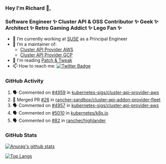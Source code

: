 ### Hey I'm Richard 👋, 

<h3 align="left">Software Engineer ✨ Cluster API & OSS Contributor ✨ Geek ✨ Architect ✨ Retro Gaming Addict ✨ Lego Fan ✨</h3>

- 🔭 I’m currently working at [SUSE](https://www.suse.com/) as a Principal Engineer
- 👯 I’m a maintainer of:
  -  [Cluster API Provider AWS](https://github.com/kubernetes-sigs/cluster-api-provider-aws)
  -  [Cluster API Provider GCP](https://github.com/kubernetes-sigs/cluster-api-provider-gcp)
- 💬 I'm reading [Patch & Tweak](https://bjooks.com/products/patch-tweak-exploring-modular-synthesis)
- 📫 How to reach me: [![Twitter Badge](https://img.shields.io/badge/-@fruit_case-00acee?style=flat&logo=Twitter&logoColor=white)](https://twitter.com/intent/follow?screen_name=fruit_case "Follow on Twitter")

### GitHub Activity 

<!--START_SECTION:activity-->
1. 🗣 Commented on [#4959](https://github.com/kubernetes-sigs/cluster-api-provider-aws/pull/4959#issuecomment-2089748755) in [kubernetes-sigs/cluster-api-provider-aws](https://github.com/kubernetes-sigs/cluster-api-provider-aws)
2. 🎉 Merged PR [#26](https://github.com/rancher-sandbox/cluster-api-addon-provider-fleet/pull/26) in [rancher-sandbox/cluster-api-addon-provider-fleet](https://github.com/rancher-sandbox/cluster-api-addon-provider-fleet)
3. 🗣 Commented on [#4957](https://github.com/kubernetes-sigs/cluster-api-provider-aws/pull/4957#issuecomment-2085327480) in [kubernetes-sigs/cluster-api-provider-aws](https://github.com/kubernetes-sigs/cluster-api-provider-aws)
4. 🗣 Commented on [#5010](https://github.com/kubernetes/k8s.io/issues/5010#issuecomment-2084961615) in [kubernetes/k8s.io](https://github.com/kubernetes/k8s.io)
5. 🗣 Commented on [#82](https://github.com/rancher/highlander/issues/82#issuecomment-2084901895) in [rancher/highlander](https://github.com/rancher/highlander)
<!--END_SECTION:activity-->

### GitHub Stats

[![Anurag's github stats](https://github-readme-stats.vercel.app/api?username=richardcase&count_private=true&show_icons=true)](https://github.com/anuraghazra/github-readme-stats)

[![Top Langs](https://github-readme-stats.vercel.app/api/top-langs/?username=richardcase&hide=html&layout=compact)](https://github.com/anuraghazra/github-readme-stats)

